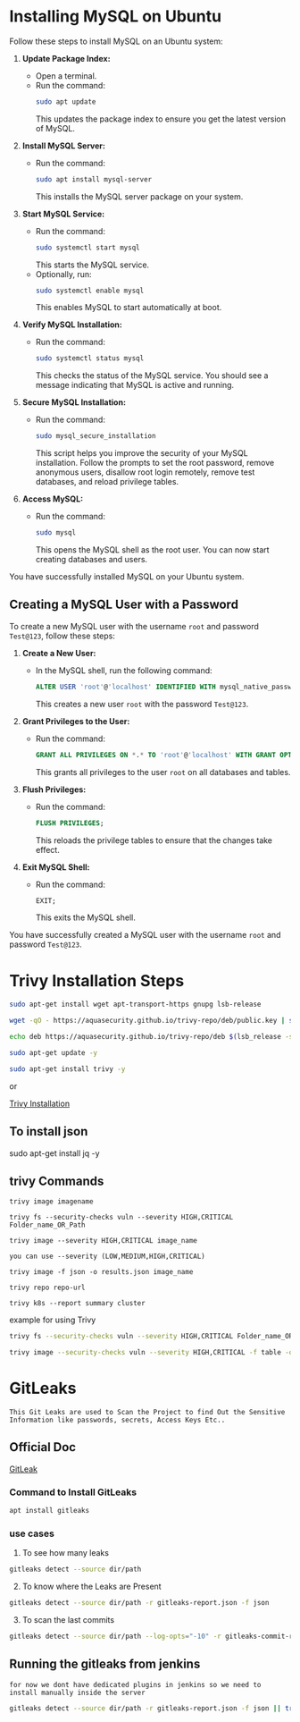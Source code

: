 # Installing MySQL on Ubuntu

Follow these steps to install MySQL on an Ubuntu system:

1. **Update Package Index:**
    - Open a terminal.
    - Run the command:
      ```sh
      sudo apt update
      ```
      This updates the package index to ensure you get the latest version of MySQL.

2. **Install MySQL Server:**
    - Run the command:
      ```sh
      sudo apt install mysql-server
      ```
      This installs the MySQL server package on your system.

3. **Start MySQL Service:**
    - Run the command:
      ```sh
      sudo systemctl start mysql
      ```
      This starts the MySQL service.
    - Optionally, run:
      ```sh
      sudo systemctl enable mysql
      ```
      This enables MySQL to start automatically at boot.

4. **Verify MySQL Installation:**
    - Run the command:
      ```sh
      sudo systemctl status mysql
      ```
      This checks the status of the MySQL service. You should see a message indicating that MySQL is active and running.

5. **Secure MySQL Installation:**
    - Run the command:
      ```sh
      sudo mysql_secure_installation
      ```
      This script helps you improve the security of your MySQL installation. Follow the prompts to set the root password, remove anonymous users, disallow root login remotely, remove test databases, and reload privilege tables.

6. **Access MySQL:**
    - Run the command:
      ```sh
      sudo mysql
      ```
      This opens the MySQL shell as the root user. You can now start creating databases and users.

You have successfully installed MySQL on your Ubuntu system.

## Creating a MySQL User with a Password

To create a new MySQL user with the username `root` and password `Test@123`, follow these steps:

1. **Create a New User:**
    - In the MySQL shell, run the following command:
      ```sql
      ALTER USER 'root'@'localhost' IDENTIFIED WITH mysql_native_password BY 'Test@123';
      ```
      This creates a new user `root` with the password `Test@123`.

2. **Grant Privileges to the User:**
    - Run the command:
      ```sql
      GRANT ALL PRIVILEGES ON *.* TO 'root'@'localhost' WITH GRANT OPTION;
      ```
      This grants all privileges to the user `root` on all databases and tables.

3. **Flush Privileges:**
    - Run the command:
      ```sql
      FLUSH PRIVILEGES;
      ```
      This reloads the privilege tables to ensure that the changes take effect.

4. **Exit MySQL Shell:**
    - Run the command:
      ```sql
      EXIT;
      ```
      This exits the MySQL shell.

You have successfully created a MySQL user with the username `root` and password `Test@123`.


# Trivy Installation Steps
```sh
sudo apt-get install wget apt-transport-https gnupg lsb-release

wget -qO - https://aquasecurity.github.io/trivy-repo/deb/public.key | sudo apt-key add -

echo deb https://aquasecurity.github.io/trivy-repo/deb $(lsb_release -sc) main | sudo tee -a /etc/apt/sources.list.d/trivy.list

sudo apt-get update -y

sudo apt-get install trivy -y
```
or

[Trivy Installation](https://trivy.dev/v0.18.3/installation/ "Trivy Docs")


## To install json 
sudo apt-get install jq -y

## trivy Commands
`trivy image imagename`

`trivy fs --security-checks vuln --severity HIGH,CRITICAL Folder_name_OR_Path`

`trivy image --severity HIGH,CRITICAL image_name`   

`you can use --severity (LOW,MEDIUM,HIGH,CRITICAL)`

`trivy image -f json -o results.json image_name`

`trivy repo repo-url`

`trivy k8s --report summary cluster`

example for using Trivy 
```bash
trivy fs --security-checks vuln --severity HIGH,CRITICAL Folder_name_OR_Path
```
```sh
trivy image --security-checks vuln --severity HIGH,CRITICAL -f table -o Image_Scan.html image_name
```

# GitLeaks
`This Git Leaks are used to Scan the Project to find Out the Sensitive Information like passwords, secrets, Access Keys Etc..`

## Official Doc
[GitLeak](https://github.com/gitleaks/gitleaks "GitLeaks DOC")

### Command to Install GitLeaks
```sh
apt install gitleaks
```

### use cases
1. To see how many leaks
```sh
gitleaks detect --source dir/path
```
2. To know where the Leaks are Present
```sh
gitleaks detect --source dir/path -r gitleaks-report.json -f json
```
3. To scan the last commits 
```sh
gitleaks detect --source dir/path --log-opts="-10" -r gitleaks-commit-report.json -f json
```
<!-- 4. To scan at staging area
```sh
gitleaks protect --staged
``` -->
## Running the gitleaks from jenkins
`for now we dont have dedicated plugins in jenkins so we need to install manually inside the server`
```sh
gitleaks detect --source dir/path -r gitleaks-report.json -f json || true
```